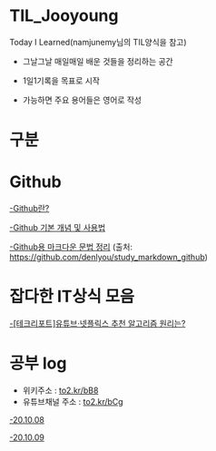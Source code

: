 # TIL_Jooyoung
Today I Learned(namjunemy님의 TIL양식을 참고)

- 그날그날 매일매일 배운 것들을 정리하는 공간

- 1일1기록을 목표로 시작

- 가능하면 주요 용어들은 영어로 작성

# 구분

# Github

[-Github란?](https://github.com/cjy324/TIL_Jooyoung/blob/main/Github%EB%9E%80%3F)

[-Github 기본 개념 및 사용법](https://github.com/cjy324/TIL_Jooyoung/blob/main/Github%20%EA%B8%B0%EB%B3%B8%20%EA%B0%9C%EB%85%90%20%EB%B0%8F%20%EC%82%AC%EC%9A%A9%EB%B2%95)

[-Github용 마크다운 문법 정리](https://github.com/cjy324/TIL_Jooyoung/blob/main/%EA%B9%83%ED%97%88%EB%B8%8C%EC%9A%A9%20%EB%A7%88%ED%81%AC%EB%8B%A4%EC%9A%B4%20%EB%AC%B8%EB%B2%95%20%EC%A0%95%EB%A6%AC)
(출처: https://github.com/denlyou/study_markdown_github)


# 잡다한 IT상식 모음
[-[테크리포트]유튜브·넷플릭스 추천 알고리즘 원리는?](https://github.com/cjy324/TIL_Jooyoung/blob/main/%5B%ED%85%8C%ED%81%AC%EB%A6%AC%ED%8F%AC%ED%8A%B8%5D%EC%9C%A0%ED%8A%9C%EB%B8%8C%C2%B7%EB%84%B7%ED%94%8C%EB%A6%AD%EC%8A%A4%20%EC%B6%94%EC%B2%9C%20%EC%95%8C%EA%B3%A0%EB%A6%AC%EC%A6%98%20%EC%9B%90%EB%A6%AC%EB%8A%94%3F)

# 공부 log
- 위키주소 : [to2.kr/bB8](https://to2.kr/bB8)
- 유튜브채널 주소 : [to2.kr/bCg](https://to2.kr/bCg)

[-20.10.08](https://github.com/cjy324/TIL_Jooyoung/blob/main/20.10.08)

[-20.10.09](https://github.com/cjy324/TIL_Jooyoung/blob/main/20.10.09)
